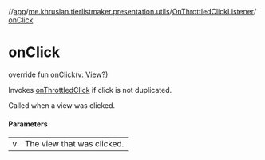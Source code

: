 //[app](../../../index.md)/[me.khruslan.tierlistmaker.presentation.utils](../index.md)/[OnThrottledClickListener](index.md)/[onClick](on-click.md)

# onClick

override fun [onClick](on-click.md)(v: [View](https://developer.android.com/reference/kotlin/android/view/View.html)?)

Invokes [onThrottledClick](../../../../app/me.khruslan.tierlistmaker.presentation.utils/-on-throttled-click-listener/on-throttled-click.md) if click is not duplicated.

Called when a view was clicked.

#### Parameters

| | |
|---|---|
| v | The view that was clicked. |
